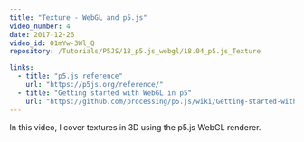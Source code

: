 ```yaml
---
title: "Texture - WebGL and p5.js"
video_number: 4
date: 2017-12-26
video_id: O1mYw-3Wl_Q
repository: /Tutorials/P5JS/18_p5.js_webgl/18.04_p5.js_Texture

links:
  - title: "p5.js reference"
    url: "https://p5js.org/reference/"
  - title: "Getting started with WebGL in p5"
    url: "https://github.com/processing/p5.js/wiki/Getting-started-with-WebGL-in-p5"
---
```

In this video, I cover textures in 3D using the p5.js WebGL renderer.

